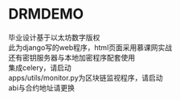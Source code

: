 # DRMDEMO
毕业设计基于以太坊数字版权  
此为django写的web程序，html页面采用慕课网实战  
还有密钥服务器与本地加密程序配套使用  
集成celery，请启动  
apps/utils/monitor.py为区块链监视程序，请启动  
abi与合约地址请更换
